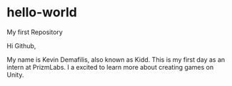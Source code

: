 # hello-world
My first Repository

Hi Github,

My name is Kevin Demafilis, also known as Kidd. This is my first day as an intern at PrizmLabs.
I a excited to learn more about creating games on Unity.

